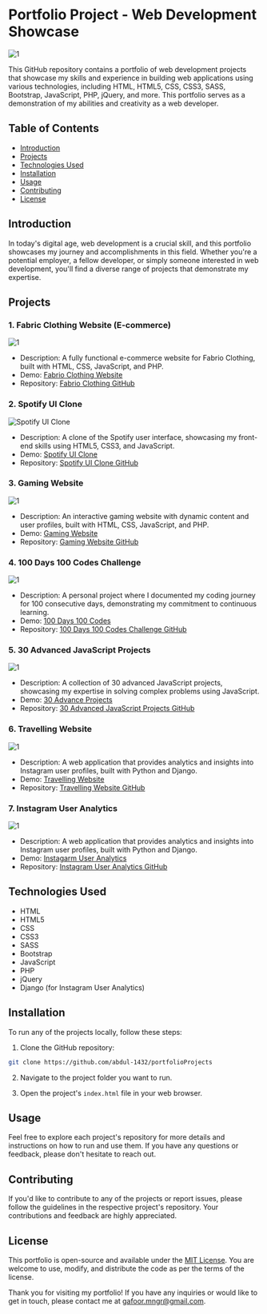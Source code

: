 # Portfolio Project - Web Development Showcase

![1](https://github.com/abdul-1432/portfolioProjects/assets/124916666/c6dbf283-45c2-40ee-8f4c-a00edd63979e)

This GitHub repository contains a portfolio of web development projects that showcase my skills and experience in building web applications using various technologies, including HTML, HTML5, CSS, CSS3, SASS, Bootstrap, JavaScript, PHP, jQuery, and more. This portfolio serves as a demonstration of my abilities and creativity as a web developer.

## Table of Contents

- [Introduction](#introduction)
- [Projects](#projects)
- [Technologies Used](#technologies-used)
- [Installation](#installation)
- [Usage](#usage)
- [Contributing](#contributing)
- [License](#license)

## Introduction

In today's digital age, web development is a crucial skill, and this portfolio showcases my journey and accomplishments in this field. Whether you're a potential employer, a fellow developer, or simply someone interested in web development, you'll find a diverse range of projects that demonstrate my expertise.

## Projects

### 1. Fabric Clothing Website (E-commerce)

![1](https://github.com/abdul-1432/portfolioProjects/assets/124916666/b3bbef6c-3590-45c2-b7df-2f3c3c0c69d2)


- Description: A fully functional e-commerce website for Fabrio Clothing, built with HTML, CSS, JavaScript, and PHP.
- Demo: [Fabrio Clothing Website](https://gafoor.netlify.app/fabrio)
- Repository: [Fabrio Clothing GitHub](https://github.com/abdul-1432/portfolioProjects/tree/main/ecommerce%20website)

### 2. Spotify UI Clone

![Spotify UI Clone](https://github.com/abdul-1432/portfolioProjects/assets/124916666/b9a2395f-2b3f-4bf0-b12f-fe53f7b01bc7)


- Description: A clone of the Spotify user interface, showcasing my front-end skills using HTML5, CSS3, and JavaScript.
- Demo: [Spotify UI Clone](https://gafoor.netlify.app/spotify)
- Repository: [Spotify UI Clone GitHub](https://github.com/abdul-1432/portfolioProjects/tree/main/Spotify)

### 3. Gaming Website

![1](https://github.com/abdul-1432/portfolioProjects/assets/124916666/75933864-37d4-4e3f-a862-272200acfae5)

- Description: An interactive gaming website with dynamic content and user profiles, built with HTML, CSS, JavaScript, and PHP.
- Demo: [Gaming Website](https://gamingwebsite.com)
- Repository: [Gaming Website GitHub](https://github.com/yourusername/gaming-website)

### 4. 100 Days 100 Codes Challenge

![1](https://github.com/abdul-1432/portfolioProjects/assets/124916666/9163439d-6fb4-473c-aef2-5c2a587a2709)

- Description: A personal project where I documented my coding journey for 100 consecutive days, demonstrating my commitment to continuous learning.
- Demo: [100 Days 100 Codes](https://gafoor.netlify.app/projects/all/90%20days%20codes/home)
- Repository: [100 Days 100 Codes Challenge GitHub](https://github.com/yourusername/100-days-100-codes)

### 5. 30 Advanced JavaScript Projects

![1](https://github.com/abdul-1432/portfolioProjects/assets/124916666/cd7c3edf-7a8a-41b0-bf92-a72ce5d75cf9)

- Description: A collection of 30 advanced JavaScript projects, showcasing my expertise in solving complex problems using JavaScript.
- Demo: [30 Advance Projects](https://gafoor.netlify.app/projects/all/30%20adv%20javascript/home)
- Repository: [30 Advanced JavaScript Projects GitHub](https://github.com/yourusername/30-advanced-js-projects)
### 6. Travelling Website

![1](https://github.com/abdul-1432/portfolioProjects/assets/124916666/39ff4212-2561-43f8-a588-d65f7d8ded9b)

- Description: A web application that provides analytics and insights into Instagram user profiles, built with Python and Django.
- Demo: [Travelling Website](https://gafoor.netlify.app/travelling)
- Repository: [Travelling Website GitHub](https://github.com/abdul-1432/portfolioProjects/tree/main/Travelling%20website)


### 7. Instagram User Analytics

![1](https://github.com/abdul-1432/portfolioProjects/assets/124916666/2971a28b-df68-4444-9a48-492541761653)

- Description: A web application that provides analytics and insights into Instagram user profiles, built with Python and Django.
- Demo: [Instagarm User Analytics](https://gafoor.netlify.app/instagram)
- Repository: [Instagram User Analytics GitHub](https://github.com/yourusername/instagram-analytics)

## Technologies Used

- HTML
- HTML5
- CSS
- CSS3
- SASS
- Bootstrap
- JavaScript
- PHP
- jQuery
- Django (for Instagram User Analytics)

## Installation

To run any of the projects locally, follow these steps:

1. Clone the GitHub repository:

```bash
git clone https://github.com/abdul-1432/portfolioProjects
```

2. Navigate to the project folder you want to run.

3. Open the project's `index.html` file in your web browser.

## Usage

Feel free to explore each project's repository for more details and instructions on how to run and use them. If you have any questions or feedback, please don't hesitate to reach out.

## Contributing

If you'd like to contribute to any of the projects or report issues, please follow the guidelines in the respective project's repository. Your contributions and feedback are highly appreciated.

## License

This portfolio is open-source and available under the [MIT License](https://opensource.org/licenses/MIT). You are welcome to use, modify, and distribute the code as per the terms of the license.

Thank you for visiting my portfolio! If you have any inquiries or would like to get in touch, please contact me at [gafoor.mngr@gmail.com](mailto:gafoor.mngr@gmail.com).
